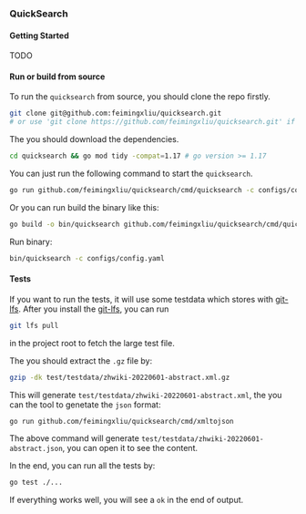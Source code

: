 ### QuickSearch

#### Getting Started

TODO

#### Run or build from source

To run the `quicksearch` from source, you should clone the repo firstly.

```sh
git clone git@github.com:feimingxliu/quicksearch.git
# or use 'git clone https://github.com/feimingxliu/quicksearch.git' if you don't set SSH key.
```

The you should download the dependencies.

```sh
cd quicksearch && go mod tidy -compat=1.17 # go version >= 1.17
```

You can just run the following command to start the `quicksearch`.

```sh
go run github.com/feimingxliu/quicksearch/cmd/quicksearch -c configs/config.yaml
```

Or you can run build the binary like this:

```sh
go build -o bin/quicksearch github.com/feimingxliu/quicksearch/cmd/quicksearch
```

Run binary:

```sh
bin/quicksearch -c configs/config.yaml
```

#### Tests

If you want to run the tests, it will use some testdata which stores with [git-lfs](https://git-lfs.github.com/). After
you install the [git-lfs](https://git-lfs.github.com/), you can run

```sh
git lfs pull
```

in the project root to fetch the large test file.

The you should extract the `.gz` file by:

```sh
gzip -dk test/testdata/zhwiki-20220601-abstract.xml.gz
```

This will generate `test/testdata/zhwiki-20220601-abstract.xml`, the you can the tool to genetate the `json` format:

```sh
go run github.com/feimingxliu/quicksearch/cmd/xmltojson
```

The above command will generate `test/testdata/zhwiki-20220601-abstract.json`, you can open it to see the content.

In the end, you can run all the tests by:

```sh
go test ./...
```

If everything works well, you will see a `ok` in the end of output.
